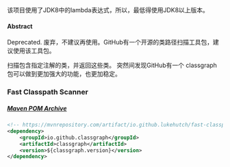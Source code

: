 该项目使用了JDK8中的lambda表达式，所以，最低得使用JDK8以上版本。
#### Abstract
Deprecated. 废弃，不建议再使用。GitHub有一个开源的类路径扫描工具包，建议使用该工具包。
 
扫描包含指定注解的类，并返回这些类。 突然间发现GitHub有一个 classgraph 包可以做到更加强大的功能，也更加稳定。

### Fast Classpath Scanner
##### [Maven POM Archive](https://mvnrepository.com/artifact/io.github.classgraph/classgraph)
``` xml
<!-- https://mvnrepository.com/artifact/io.github.lukehutch/fast-classpath-scanner -->
<dependency>
    <groupId>io.github.classgraph</groupId>
    <artifactId>classgraph</artifactId>
    <version>${classgraph.version}</version>
</dependency>
```